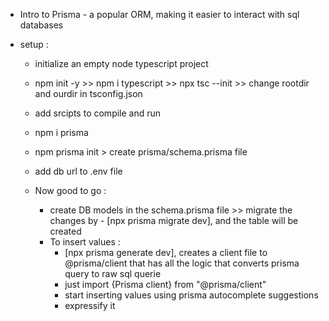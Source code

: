 
- Intro to Prisma - a popular ORM, making it easier to interact with sql databases

- setup : 
    - initialize an empty node typescript project
    - npm init -y  >>  npm i typescript >> npx tsc --init  >> change rootdir and ourdir in tsconfig.json
    - add srcipts to compile and run 
    
    - npm i prisma
    - npm prisma init > create prisma/schema.prisma file
    - add db url to .env file 

    - Now good to go : 
        - create DB models in the schema.prisma file  >> migrate the changes by - [npx prisma migrate dev], and the table will be created 
        - To insert values : 
            - [npx prisma generate dev], creates a client file to @prisma/client that has all the logic that converts prisma query to raw sql querie
            - just import {Prisma client} from "@prisma/client"
            - start inserting values using prisma autocomplete suggestions
            - expressify it
